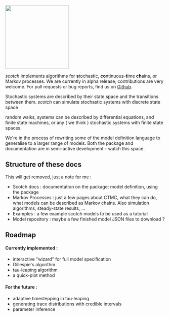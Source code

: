 <img src="https://raw.githubusercontent.com/QCaudron/scotch/master/docs/images/logo.jpg" style="width: 200px;" />

_scotch_ implements algorithms for **s**tochastic, **co**ntinuous-**t**ime **ch**ains, or 
Markov processes. We are currently in alpha release; contributions are very welcome. For pull requests or bug reports, find us on [Github](http://qcaudron.github.io/scotch). 

Stochastic systems are described by their state space and the transitions between them. _scotch_ can simulate stochastic systems with discrete state space


random walks, systems can be described by differential equations, 
and finite state machines, or any ( we think ) stochastic systems with finite state spaces.

We're in the process of rewriting some of the model definition language to generalise to a larger range of models. Both the package and documentation are in semi-active development - watch this space.



## Structure of these docs 

This will get removed, just a note for me :

- Scotch docs : documentation on the package; model definition, using the package
- Markov Processes : just a few pages about CTMC, what they can do, what models can be described as Markov chains. Also simulation algorithms, steady-state results, ...
- Examples : a few example scotch models to be used as a tutorial
- Model repository : maybe a few finished model JSON files to download ?


## Roadmap

#### Currently implemented :

- interactive "wizard" for full model specification
- Gillespie's algorithm
- tau-leaping algorithm
- a quick-plot method


#### For the future :

- adaptive timestepping in tau-leaping
- generating trace distributions with credible intervals
- parameter inference

